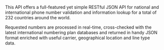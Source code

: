 This API offers a full-featured yet simple RESTful JSON API for national and international phone number validation and information lookup for a total of 232 countries around the world.

Requested numbers are processed in real-time, cross-checked with the latest international numbering plan databases and returned in handy JSON format enriched with useful carrier, geographical location and line type data. 
